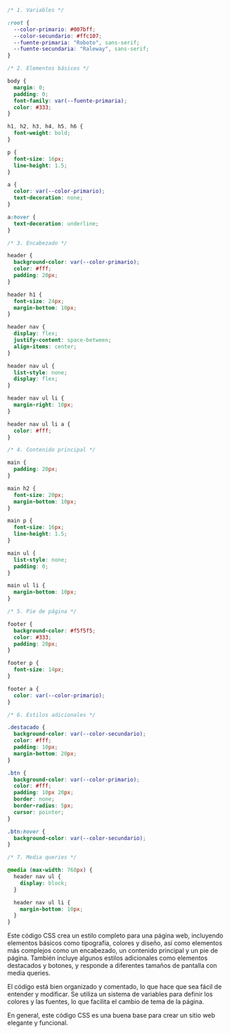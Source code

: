 ```css
/* 1. Variables */

:root {
  --color-primario: #007bff;
  --color-secundario: #ffc107;
  --fuente-primaria: "Roboto", sans-serif;
  --fuente-secundaria: "Raleway", sans-serif;
}

/* 2. Elementos básicos */

body {
  margin: 0;
  padding: 0;
  font-family: var(--fuente-primaria);
  color: #333;
}

h1, h2, h3, h4, h5, h6 {
  font-weight: bold;
}

p {
  font-size: 16px;
  line-height: 1.5;
}

a {
  color: var(--color-primario);
  text-decoration: none;
}

a:hover {
  text-decoration: underline;
}

/* 3. Encabezado */

header {
  background-color: var(--color-primario);
  color: #fff;
  padding: 20px;
}

header h1 {
  font-size: 24px;
  margin-bottom: 10px;
}

header nav {
  display: flex;
  justify-content: space-between;
  align-items: center;
}

header nav ul {
  list-style: none;
  display: flex;
}

header nav ul li {
  margin-right: 10px;
}

header nav ul li a {
  color: #fff;
}

/* 4. Contenido principal */

main {
  padding: 20px;
}

main h2 {
  font-size: 20px;
  margin-bottom: 10px;
}

main p {
  font-size: 16px;
  line-height: 1.5;
}

main ul {
  list-style: none;
  padding: 0;
}

main ul li {
  margin-bottom: 10px;
}

/* 5. Pie de página */

footer {
  background-color: #f5f5f5;
  color: #333;
  padding: 20px;
}

footer p {
  font-size: 14px;
}

footer a {
  color: var(--color-primario);
}

/* 6. Estilos adicionales */

.destacado {
  background-color: var(--color-secundario);
  color: #fff;
  padding: 10px;
  margin-bottom: 20px;
}

.btn {
  background-color: var(--color-primario);
  color: #fff;
  padding: 10px 20px;
  border: none;
  border-radius: 5px;
  cursor: pointer;
}

.btn:hover {
  background-color: var(--color-secundario);
}

/* 7. Media queries */

@media (max-width: 768px) {
  header nav ul {
    display: block;
  }

  header nav ul li {
    margin-bottom: 10px;
  }
}
```

Este código CSS crea un estilo completo para una página web, incluyendo elementos básicos como tipografía, colores y diseño, así como elementos más complejos como un encabezado, un contenido principal y un pie de página. También incluye algunos estilos adicionales como elementos destacados y botones, y responde a diferentes tamaños de pantalla con media queries.

El código está bien organizado y comentado, lo que hace que sea fácil de entender y modificar. Se utiliza un sistema de variables para definir los colores y las fuentes, lo que facilita el cambio de tema de la página.

En general, este código CSS es una buena base para crear un sitio web elegante y funcional.